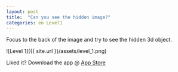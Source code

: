 ```yaml
---
layout: post
title:  "Can you see the hidden image?"
categories: en Level1
---
```

Focus to the back of the image and try to see the hidden 3d object.

![Level 1]({{ site.url }}/assets/level_1.png)

Liked it? Download the app @ [App Store][app_store] 

[app_store]: http://appstore.com